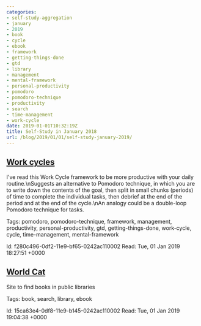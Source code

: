 ```yaml
---
categories:
- self-study-aggregation
- january
- 2019
- book
- cycle
- ebook
- framework
- getting-things-done
- gtd
- library
- management
- mental-framework
- personal-productivity
- pomodoro
- pomodoro-technique
- productivity
- search
- time-management
- work-cycle
date: 2019-01-01T10:32:19Z
title: Self-Study in January 2018
url: /blog/2019/01/01/self-study-january-2019/
---
```


## [Work cycles](https://docs.google.com/document/d/1DKLDpCwvzn_z2tokwC80yOmidueO6x58dt4DEbkc84Q/edit#)

I've read this Work Cycle framework to be more productive with your daily routine.\nSuggests an alternative to Pomodoro technique, in which you are to write down the contents of the goal, then split in small chunks (periods) of time to complete the individual tasks, then debrief at the end of the period and at the end of the cycle.\nAn analogy could be a double-loop Pomodoro technique for tasks.

Tags: pomodoro, pomodoro-technique, framework, management, productivity, personal-productivity, gtd, getting-things-done, work-cycle, cycle, time-management, mental-framework

Id: f280c496-0df2-11e9-bf65-0242ac110002
Read: Tue, 01 Jan 2019 18:27:51 +0000

## [World Cat](https://www.worldcat.org/search)

Site to find books in public libraries

Tags: book, search, library, ebook

Id: 15ca63e4-0df8-11e9-b145-0242ac110002
Read: Tue, 01 Jan 2019 19:04:38 +0000
